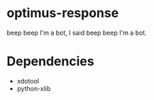 # optimus-response
beep beep I'm a bot, I said beep beep I'm a bot.

# Dependencies
* xdotool
* python-xlib
